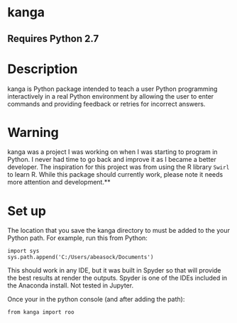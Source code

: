 # kanga

## Requires Python 2.7

# Description
kanga is Python package intended to teach a user Python programming interactively in a real Python environment by allowing the user to enter commands and providing feedback or retries for incorrect answers. 

# Warning
kanga was a project I was working on when I was starting to program in Python. I never had time to go back and improve it as I became a better developer. The inspiration for this project was from using the R library `Swirl` to learn R. While this package should currently work, please note it needs more attention and development.**

# Set up
The location that you save the kanga directory to must be added to the your Python path. For example, run this from Python:

	import sys
	sys.path.append('C:/Users/abeasock/Documents')

This should work in any IDE, but it was built in Spyder so that will provide the best results at render the outputs. Spyder is one of the IDEs included in the Anaconda install. Not tested in Jupyter.

Once your in the python console (and after adding the path):
	
	from kanga import roo
